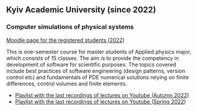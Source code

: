 ## Kyiv Academic University (since 2022)

### Computer simulations of physical systems
[Moodle page for the registered students (2022)](https://eduportal.kau.org.ua/course/view.php?id=353)

This is one-semester course for master students of Applied physics major, which consists of 15 classes. The aim is to provide the competency in development of software for scientific purposes. The topics covered include best practices of software engineering (design patterns, version control etc) and fundamentals of PDE numerical solutions relying on finite differences, control volumes and finite elements.

- [Playlist with the last recordings of lectures on Youtube (Autumn 2022)](https://www.youtube.com/playlist?list=PLSGP3r1iKksOog4z0pA51ZcPfjkU-masv)
- [Playlist with the last recordings of lectures on Youtube (Spring 2022)](https://www.youtube.com/watch?v=4w6r84XjSbk&list=PLSGP3r1iKksNU2Y9ZuRZCH1aHv_e03AgD) 

